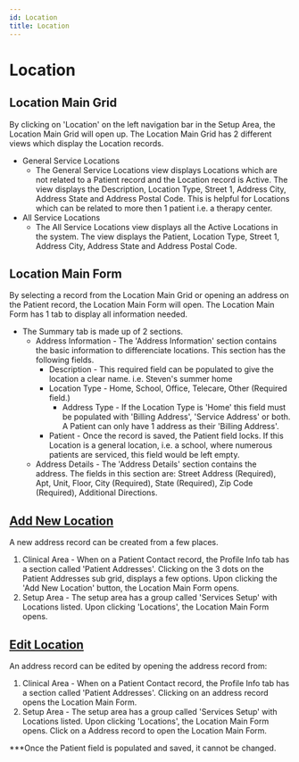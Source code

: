 ```yaml
---
id: Location
title: Location
---
```


# Location 

## Location Main Grid

By clicking on 'Location' on the left navigation bar in the Setup Area, the Location Main Grid will open up. The Location Main Grid has 2 different views which display the Location records.
- General Service Locations
    - The General Service Locations view displays Locations which are not related to a Patient record and the Location record is Active. The view displays the Description, Location Type, Street 1, Address City, Address State and Address Postal Code. This is helpful for Locations which can be related to more then 1 patient i.e. a therapy center. 
- All Service Locations
    - The All Service Locations view displays all the Active Locations in the system. The view displays the Patient, Location Type, Street 1, Address City, Address State and Address Postal Code. 

## Location Main Form

By selecting a record from the Location Main Grid or opening an address on the Patient record, the Location Main Form will open. The Location Main Form has 1 tab to display all information needed. 

- The Summary tab is made up of 2 sections.
    - Address Information - The 'Address Information' section contains the basic information to differenciate locations. This section has the following fields. 
        - Description - This required field can be populated to give the location a clear name. i.e. Steven's summer home
        - Location Type - Home, School, Office, Telecare, Other (Required field.)
            - Address Type - If the Location Type is 'Home' this field must be populated with 'Billing Address', 'Service Address' or both. A Patient can only have 1 address as their 'Billing Address'.
        - Patient - Once the record is saved, the Patient field locks. If this Location is a general location, i.e. a school, where numerous patients are serviced, this field would be left empty. 
    - Address Details - The 'Address Details' section contains the address. The fields in this section are: Street Address (Required), Apt, Unit, Floor, City (Required), State (Required), Zip Code (Required), Additional Directions.  

## <u> Add New Location </u> 

A new address record can be created from a few places. 
1. Clinical Area - When on a Patient Contact record, the Profile Info tab has a section called 'Patient Addresses'. Clicking on the 3 dots on the Patient Addresses sub grid, displays a few options. Upon clicking the 'Add New Location' button, the Location Main Form opens.
2. Setup Area - The setup area has a group called 'Services Setup' with Locations listed. Upon clicking 'Locations', the Location Main Form opens.

## <u> Edit Location </u> 

An address record can be edited by opening the address record from:  
1. Clinical Area - When on a Patient Contact record, the Profile Info tab has a section called 'Patient Addresses'. Clicking on an address record opens the Location Main Form.
2. Setup Area - The setup area has a group called 'Services Setup' with Locations listed. Upon clicking 'Locations', the Location Main Form opens. Click on a Address record to open the Location Main Form. 

***Once the Patient field is populated and saved, it cannot be changed. 
